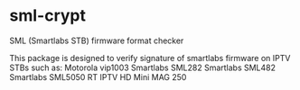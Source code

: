# sml-crypt
SML (Smartlabs STB) firmware format checker

This package is designed to verify signature of smartlabs firmware on IPTV STBs such as:
Motorola vip1003
Smartlabs SML282
Smartlabs SML482
Smartlabs SML5050
RT IPTV HD Mini
MAG 250
